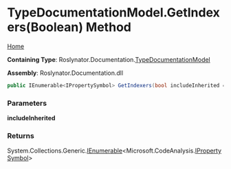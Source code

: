 <a name="_top"></a>

# TypeDocumentationModel\.GetIndexers\(Boolean\) Method

[Home](../../../../README.md#_top)

**Containing Type**: Roslynator\.Documentation\.[TypeDocumentationModel](../README.md#_top)

**Assembly**: Roslynator\.Documentation\.dll

```csharp
public IEnumerable<IPropertySymbol> GetIndexers(bool includeInherited = false)
```

### Parameters

**includeInherited**

### Returns

System\.Collections\.Generic\.[IEnumerable](https://docs.microsoft.com/en-us/dotnet/api/system.collections.generic.ienumerable-1)\<Microsoft\.CodeAnalysis\.[IPropertySymbol](https://docs.microsoft.com/en-us/dotnet/api/microsoft.codeanalysis.ipropertysymbol)>


